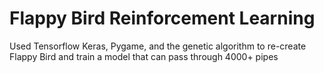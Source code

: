 # Flappy Bird Reinforcement Learning

Used Tensorflow Keras, Pygame, and the genetic algorithm to re-create Flappy Bird and train a model that can pass through 4000+ pipes
